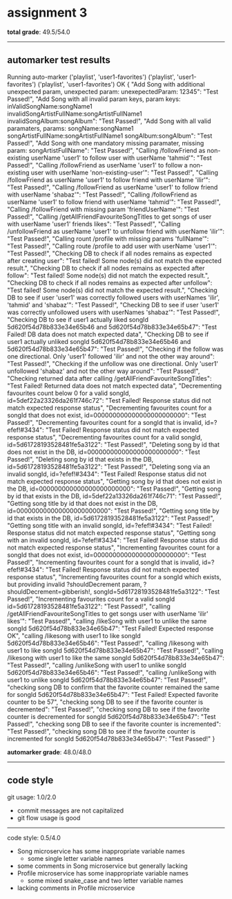 # assignment 3

**total grade**: 49.5/54.0

---

## automarker test results

Running auto-marker
('playlist', 'user1-favorites')
('playlist', 'user1-favorites')
('playlist', 'user1-favorites')
OK
{
    "Add Song with additional unexpected param, unexpected param: unexepectedParam: 12345": "Test Passed!",
    "Add Song with all invalid param keys, param keys: inValidSongName:songName1 invalidSongArtistFullName:songArtistFullName1 invalidSongAlbum:songAlbum": "Test Passed!",
    "Add Song with all valid paramaters, params: songName:songName1 songArtistFullName:songArtistFullName1 songAlbum:songAlbum": "Test Passed!",
    "Add Song with one mandatory missing paramater, missing param: songArtistFullName": "Test Passed!",
    "Calling /followFriend as non-existing userName 'user1' to follow user with userName 'tahmid'": "Test Passed!",
    "Calling /followFriend as userName 'user1' to follow a non-existing user with userName 'non-existing-user'": "Test Passed!",
    "Calling /followFriend as userName 'user1' to follow friend with userName 'ilir'": "Test Passed!",
    "Calling /followFriend as userName 'user1' to follow friend with userName 'shabaz'": "Test Passed!",
    "Calling /followFriend as userName 'user1' to follow friend with userName 'tahmid'": "Test Passed!",
    "Calling /followFriend with missing param 'friendUserName'": "Test Passed!",
    "Calling /getAllFriendFavouriteSongTitles to get songs of user with userName 'user1' friends likes": "Test Passed!",
    "Calling /unfollowFriend as userName 'user1' to unfollow friend with userName 'ilir'": "Test Passed!",
    "Calling rount /profile with missing params 'fullName'": "Test Passed!",
    "Calling route /profile to add user with userName 'user1'": "Test Passed!",
    "Checking DB to check if all nodes remains as expected after creating user": "Test failed! Some node(s) did not match the expected result.",
    "Checking DB to check if all nodes remains as expected after follow": "Test failed! Some node(s) did not match the expected result.",
    "Checking DB to check if all nodes remains as expected after unfollow": "Test failed! Some node(s) did not match the expected result.",
    "Checking DB to see if user 'user1' was correctly followed users with userNames 'ilir', 'tahmid' and 'shabaz'": "Test Passed!",
    "Checking DB to see if user 'user1' was correctly unfollowed users with userNames 'shabaz'": "Test Passed!",
    "Checking DB to see if user1 actually liked songId 5d620f54d78b833e34e65b46 and 5d620f54d78b833e34e65b47": "Test Failed! DB data does not match expected data",
    "Checking DB to see if user1 actually unliked songId 5d620f54d78b833e34e65b46 and 5d620f54d78b833e34e65b47": "Test Passed!",
    "Checking if the follow was one directional. Only 'user1' followed 'ilir' and not the other way around": "Test Passed!",
    "Checking if the unfollow was one directional. Only 'user1' unfollowed 'shabaz' and not the other way around": "Test Passed!",
    "Checking returned data after calling /getAllFriendFavouriteSongTitles": "Test Failed! Returned data does not match expected data",
    "Decrementing favourites count below 0 for a valid songId, id=5def22a23326da261f746c72": "Test Failed! Response status did not match expected response status",
    "Decrementing favourites count for a songId that does not exist, id=000000000000000000000000": "Test Passed!",
    "Decrementing favourites count for a songId that is invalid, id=?efef!#3434": "Test Failed! Response status did not match expected response status",
    "Decrementing favourites count for a valid songId, id=5d61728193528481fe5a3122": "Test Passed!",
    "Deleting song by id that does not exist in the DB, id=000000000000000000000000": "Test Passed!",
    "Deleting song by id that exists in the DB, id=5d61728193528481fe5a3122": "Test Passed!",
    "Deleting song via an invalid songId, id=?efef!#3434": "Test Failed! Response status did not match expected response status",
    "Getting song by id that does not exist in the DB, id=000000000000000000000000": "Test Passed!",
    "Getting song by id that exists in the DB, id=5def22a13326da261f746c71": "Test Passed!",
    "Getting song title by id that does not exist in the DB, id=000000000000000000000000": "Test Passed!",
    "Getting song title by id that exists in the DB, id=5d61728193528481fe5a3122": "Test Passed!",
    "Getting song title with an invalid songId, id=?efef!#3434": "Test Failed! Response status did not match expected response status",
    "Getting song with an invalid songId, id=?efef!#3434": "Test Failed! Response status did not match expected response status",
    "Incrementing favourites count for a songId that does not exist, id=000000000000000000000000": "Test Passed!",
    "Incrementing favourites count for a songId that is invalid, id=?efef!#3434": "Test Failed! Response status did not match expected response status",
    "Incrementing favourites count for a songId which exists, but providing invalid ?shouldDecrement param, ?shouldDecrement=gibberish!, songId=5d61728193528481fe5a3122": "Test Passed!",
    "Incrementing favourites count for a valid songId id=5d61728193528481fe5a3122": "Test Passed!",
    "calling /getAllFriendFavouriteSongTitles to get songs user with userName 'ilir' likes'": "Test Passed!",
    "calling /likeSong with user1 to unlike the same songId 5d620f54d78b833e34e65b47": "Test Failed! Expected response OK",
    "calling /likesong with user1 to like songId 5d620f54d78b833e34e65b46": "Test Passed!",
    "calling /likesong with user1 to like songId 5d620f54d78b833e34e65b47": "Test Passed!",
    "calling /likesong with user1 to like the same songId 5d620f54d78b833e34e65b47": "Test Passed!",
    "calling /unlikeSong with user1 to unlike songId 5d620f54d78b833e34e65b46": "Test Passed!",
    "calling /unlikeSong with user1 to unlike songId 5d620f54d78b833e34e65b47": "Test Passed!",
    "checking song DB to confirm that the favorite counter remained the same for songId 5d620f54d78b833e34e65b47": "Test Failed! Expected favorite counter to be 57",
    "checking song DB to see if the favorite counter is decremented": "Test Passed!",
    "checking song DB to see if the favorite counter is decremented for songId 5d620f54d78b833e34e65b47": "Test Passed!",
    "checking song DB to see if the favorite counter is incremented": "Test Passed!",
    "checking song DB to see if the favorite counter is incremented for songId 5d620f54d78b833e34e65b47": "Test Passed!"
}

**automarker grade**: 48.0/48.0

---

## code style

git usage: 1.0/2.0

- commit messages are not capitalized
- git flow usage is good

---

code style: 0.5/4.0

- Song microservice has some inappropriate variable names
    - some single letter variable names
- some comments in Song microservice but generally lacking
- Profile microservice has some inappropriate variable names
    - some mixed snake_case and two letter variable names
- lacking comments in Profile microservice
